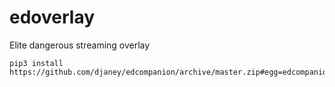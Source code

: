 # edoverlay
Elite dangerous streaming overlay


    pip3 install https://github.com/djaney/edcompanion/archive/master.zip#egg=edcompanion

